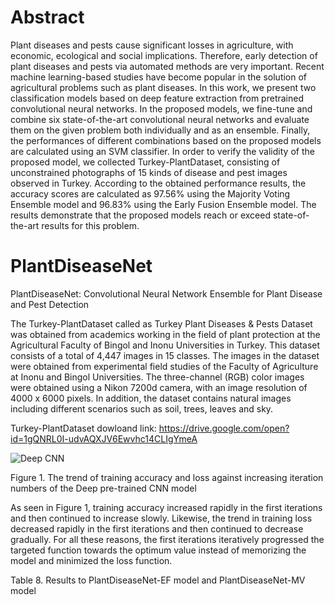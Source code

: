 # Abstract
Plant diseases and pests cause significant losses in agriculture, with economic, ecological and social implications. Therefore, early detection of plant diseases and pests via automated methods are very important. Recent machine learning-based studies have become popular in the solution of agricultural problems such as plant diseases. In this work, we present two classification models based on deep feature extraction from pretrained convolutional neural networks. In the proposed models, we fine-tune and combine six state-of-the-art convolutional neural networks and evaluate them on the given problem both individually and as an ensemble. Finally, the performances of different combinations based on the proposed models are calculated using an SVM classifier. In order to verify the validity of the proposed model, we collected Turkey-PlantDataset, consisting of unconstrained photographs of 15 kinds of disease and pest images observed in Turkey. According to the obtained performance results, the accuracy scores are calculated as 97.56% using the Majority Voting Ensemble model and 96.83% using the Early Fusion Ensemble model. The results demonstrate that the proposed models reach or exceed state-of-the-art results for this problem. 


# PlantDiseaseNet
PlantDiseaseNet: Convolutional Neural Network Ensemble for  Plant Disease and Pest Detection

The Turkey-PlantDataset called as Turkey Plant Diseases & Pests Dataset was obtained from academics working in the field of plant protection at the Agricultural Faculty of Bingol and Inonu Universities in Turkey. This dataset consists of a total of 4,447 images in 15 classes. The images in the dataset were obtained from experimental field studies of the Faculty of Agriculture at Inonu and Bingol Universities. The three-channel (RGB) color images were obtained using a Nikon 7200d camera, with an image resolution of 4000 x 6000 pixels. In addition, the dataset contains natural images including different scenarios such as soil, trees, leaves and sky. 

Turkey-PlantDataset dowloand link: https://drive.google.com/open?id=1gQNRL0I-udvAQXJV6Ewvhc14CLIgYmeA


![Deep CNN](https://drive.google.com/file/d/1sVO8DWbDWqNDONHLcW5Zh8kDF7-Rlkq3/view?usp=sharing)

Figure 1. The trend of training accuracy and loss against increasing iteration numbers of the Deep pre-trained CNN model


As seen in Figure 1, training accuracy increased rapidly in the first iterations and then continued to increase slowly. Likewise, the trend in training loss decreased rapidly in the first iterations and then continued to decrease gradually. For all these reasons, the first iterations iteratively progressed the targeted function towards the optimum value instead of memorizing the model and minimized the loss function.


Table 8. Results to PlantDiseaseNet-EF model and PlantDiseaseNet-MV model


